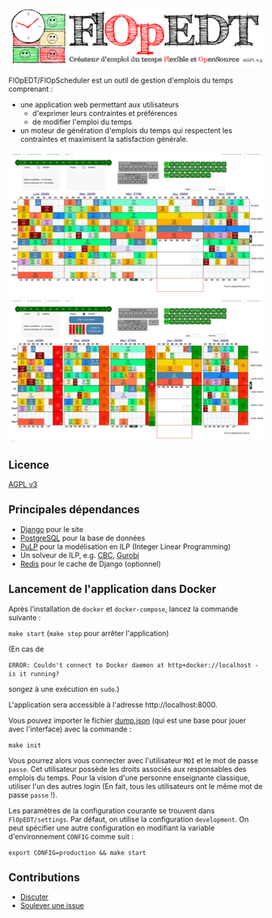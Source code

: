 ![Logo](./FlOpEDT/base/static/base/img/flop2.png)

FlOpEDT/FlOpScheduler est un outil de gestion
d'emplois du temps comprenant :
- une application web permettant aux utilisateurs
  * d'exprimer leurs contraintes et préférences
  * de modifier l'emploi du temps
- un moteur de génération d'emplois du temps qui respectent les contraintes et
maximisent la satisfaction générale.

![Aperçu de la vue d'accueil](./img/edt-accueil.jpg)
![Aperçu de la vue de changement des disponibilités (/préférences)](./img/edt-dispos.jpg)

## Licence

[AGPL v3](https://www.gnu.org/licenses/agpl-3.0.html)

## Principales dépendances
- [Django](https://www.djangoproject.com/) pour le site
- [PostgreSQL](https://www.postgresql.org/) pour la base de données
- [PuLP](https://github.com/coin-or/pulp) pour la modélisation en ILP (Integer Linear Programming)
- Un solveur de ILP, e.g. [CBC](https://projects.coin-or.org/Cbc), [Gurobi](gurobi.com)
- [Redis](https://redis.io) pour le cache de Django (optionnel)

## Lancement de l'application dans Docker

Après l'installation de `docker` et `docker-compose`, lancez la
commande suivante :

`make start` (`make stop` pour arrêter l'application)

(En cas de

`ERROR: Couldn't connect to Docker daemon at http+docker://localhost - is it running?`

songez à une exécution en `sudo`.)

L'application sera accessible à l'adresse http://localhost:8000.

Vous pouvez importer le fichier [dump.json](./dump.json) (qui est une
base pour jouer avec l'interface) avec la commande :

`make init` 

Vous pourrez alors vous connecter avec l'utilisateur `MOI` et le mot
de passe `passe`. Cet utilisateur possède les droits associés aux
responsables des emplois du temps. Pour la vision d'une personne
enseignante classique, utiliser l'un des autres login (En fait, tous
les utilisateurs ont le même mot de passe `passe` !).

Les paramètres de la configuration courante se trouvent dans
`FlOpEDT/settings`. Par défaut, on utilise la configuration
`development`. On peut spécifier une autre configuration en modifiant
la variable d'environnement `CONFIG` comme suit :

`export CONFIG=production && make start`

## Contributions
- [Discuter](https://flopedt.slack.com)
- [Soulever une issue](https://framagit.org/FlOpEDT/FlOpEDT/issues)


